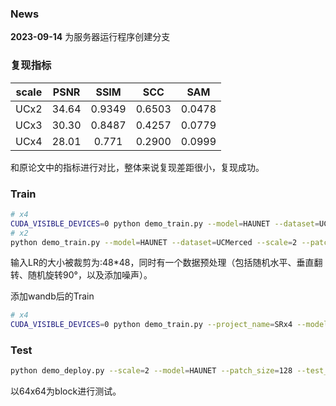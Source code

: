 ### News

**2023-09-14** 为服务器运行程序创建分支

### 复现指标
|scale|PSNR|SSIM|SCC|SAM|
|:---:|:---:|:---:|:---:|:---:|
|UCx2|34.64|0.9349|0.6503|0.0478|
|UCx3|30.30|0.8487|0.4257|0.0779|
|UCx4|28.01|0.771|0.2900|0.0999|

和原论文中的指标进行对比，整体来说复现差距很小，复现成功。


### Train
```bash
# x4
CUDA_VISIBLE_DEVICES=0 python demo_train.py --model=HAUNET --dataset=UCMerced --scale=4 --patch_size=192 --ext=img --save=HAUNETx4_UCMerced 
# x2
python demo_train.py --model=HAUNET --dataset=UCMerced --scale=2 --patch_size=96 --ext=img --save=HAUNETx2_UCMerced
```
输入LR的大小被裁剪为:48*48，同时有一个数据预处理（包括随机水平、垂直翻转、随机旋转90°，以及添加噪声）。

添加wandb后的Train
```bash
# x4
CUDA_VISIBLE_DEVICES=0 python demo_train.py --project_name=SRx4 --model=HAUNET_V1 --dataset=UCMerced --scale=4 --patch_size=192 --ext=img --save=HAUNETV1x4_UCMerced 
```


### Test
```bash
python demo_deploy.py --scale=2 --model=HAUNET --patch_size=128 --test_block --pre_train=/home/wjq/wjqHD/RSISR/model-zoo/HAUNet_RSISR/experiment/HAUNETx2_UCMerced/model/model_best.pt --dir_data=/home/wjq/wjqHD/RSISR/datasets/HAUNet/UCMerced-dataset/test/LR_x2 --dir_out=/home/wjq/wjqHD/RSISR/HAUNet-wjq/experiment/HAUNETx4_UCMerced_debug/results
```
以64x64为block进行测试。
